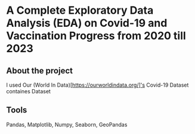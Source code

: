 # A Complete Exploratory Data Analysis (EDA) on Covid-19 and Vaccination Progress from 2020 till 2023
## About the project
I used Our (World In Data)[https://ourworldindata.org/]'s Covid-19 Dataset containes Dataset
## Tools
Pandas, Matplotlib, Numpy, Seaborn, GeoPandas

